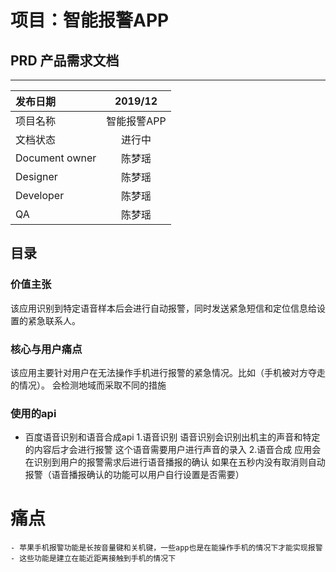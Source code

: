# 项目：智能报警APP
## PRD 产品需求文档
---
|发布日期|2019/12|
|:-|:-:|
|项目名称|智能报警APP|
|文档状态|进行中|
|Document owner|陈梦瑶|
|Designer|陈梦瑶|
|Developer|陈梦瑶|
|QA|陈梦瑶|

## 目录

### 价值主张
该应用识别到特定语音样本后会进行自动报警，同时发送紧急短信和定位信息给设置的紧急联系人。

### 核心与用户痛点
该应用主要针对用户在无法操作手机进行报警的紧急情况。比如（手机被对方夺走的情况）。
会检测地域而采取不同的措施

### 使用的api
- 百度语音识别和语音合成api
  1.语音识别
  语音识别会识别出机主的声音和特定的内容后才会进行报警
  这个语音需要用户进行声音的录入
  2.语音合成
  应用会在识别到用户的报警需求后进行语音播报的确认 如果在五秒内没有取消则自动报警（语音播报确认的功能可以用户自行设置是否需要）

##
# 痛点
    - 苹果手机报警功能是长按音量键和关机键，一些app也是在能操作手机的情况下才能实现报警
    - 这些功能是建立在能近距离接触到手机的情况下
